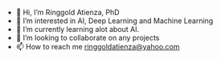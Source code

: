 - 👋 Hi, I’m Ringgold Atienza, PhD
- 👀 I’m interested in AI, Deep Learning and Machine Learning
- 🌱 I’m currently learning alot about AI.
- 💞️ I’m looking to collaborate on any projects
- 📫 How to reach me ringgoldatienza@yahoo.com

<!---
Ringgoldatienza/Ringgoldatienza is a ✨ special ✨ repository because its `README.md` (this file) appears on your GitHub profile.
You can click the Preview link to take a look at your changes.
--->
